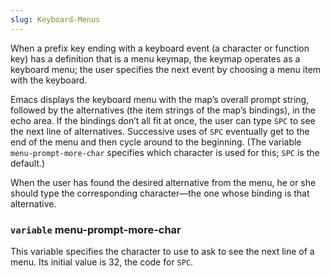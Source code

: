 ```yaml
---
slug: Keyboard-Menus
---
```


When a prefix key ending with a keyboard event (a character or function key) has a definition that is a menu keymap, the keymap operates as a keyboard menu; the user specifies the next event by choosing a menu item with the keyboard.

Emacs displays the keyboard menu with the map’s overall prompt string, followed by the alternatives (the item strings of the map’s bindings), in the echo area. If the bindings don’t all fit at once, the user can type `SPC` to see the next line of alternatives. Successive uses of `SPC` eventually get to the end of the menu and then cycle around to the beginning. (The variable `menu-prompt-more-char` specifies which character is used for this; `SPC` is the default.)

When the user has found the desired alternative from the menu, he or she should type the corresponding character—the one whose binding is that alternative.

### <span className="tag variable">`variable`</span> **menu-prompt-more-char**

This variable specifies the character to use to ask to see the next line of a menu. Its initial value is 32, the code for `SPC`.
